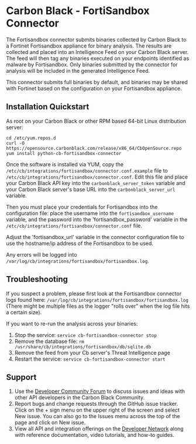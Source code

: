# Carbon Black - FortiSandbox Connector

The Fortisandbox connector submits binaries collected by Carbon Black to a Fortinet Fortisandbox appliance
for binary analysis. The results are collected and placed into an Intelligence
Feed on your Carbon Black server. The feed will then tag any binaries executed on your
endpoints identified as malware by Fortisandbox. Only binaries submitted by the connector
for analysis will be included in the generated Intelligence Feed.

This connector submits full binaries by default, and binaries may be shared with Fortinet based on the configuration on your Fortisandbox appliance. 

## Installation Quickstart

As root on your Carbon Black or other RPM based 64-bit Linux distribution server:
```
cd /etc/yum.repos.d
curl -O https://opensource.carbonblack.com/release/x86_64/CbOpenSource.repo
yum install python-cb-fortisandbox-connector
```

Once the software is installed via YUM, copy the `/etc/cb/integrations/fortisandbox/connector.conf.example` file to
`/etc/cb/integrations/fortisandbox/connector.conf`. Edit this file and place your Carbon Black API key into the
`carbonblack_server_token` variable and your Carbon Black server's base URL into the `carbonblack_server_url` variable.

Then you must place your credentials for Fortisandbox into the configuration file: place the username 
into the `fortisandbox_username` variable, and the password into the 'fortisandbox_password' variable in the
`/etc/cb/integrations/fortisandbox/connector.conf` file.

Adjust the 'fortisandbox_url' variable in the connector configuration file to use the hostname/ip address of the Fortisandbox to be used. 

Any errors will be logged into `/var/log/cb/integrations/fortisandbox/fortisandbox.log`.

## Troubleshooting

If you suspect a problem, please first look at the Fortisandbox connector logs found here:
`/var/log/cb/integrations/fortisandbox/fortisandbox.log`
(There might be multiple files as the logger "rolls over" when the log file hits a certain size).

If you want to re-run the analysis across your binaries:

1. Stop the service: `service cb-fortisandbox-connector stop`
2. Remove the database file: `rm /usr/share/cb/integrations/fortisandbox/db/sqlite.db`
3. Remove the feed from your Cb server's Threat Intelligence page
4. Restart the service: `service cb-fortisandbox-connector start`

## Support

1. Use the [Developer Community Forum](https://community.carbonblack.com/t5/Developer-Relations/bd-p/developer-relations) to discuss issues and ideas with other API developers in the Carbon Black Community.
2. Report bugs and change requests through the GitHub issue tracker. Click on the + sign menu on the upper right of the screen and select New issue. You can also go to the Issues menu across the top of the page and click on New issue.
3. View all API and integration offerings on the [Developer Network](https://developer.carbonblack.com/) along with reference documentation, video tutorials, and how-to guides.
